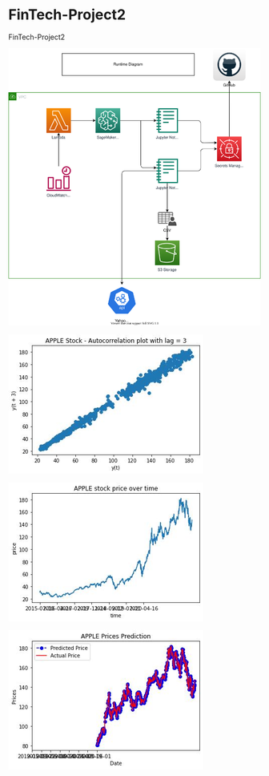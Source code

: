 # FinTech-Project2
FinTech-Project2

![Runtime Diagram](diagrams/RuntimeDiag.svg)

![Plot 1](plots/Stock-AutoCorrection-Plot.jpg)

![Plot 2](plots/Stock-Price-Over-Time-Plot.jpg)

![Plot 3](plots/Stock-Price-Prediction-Plot.jpg)